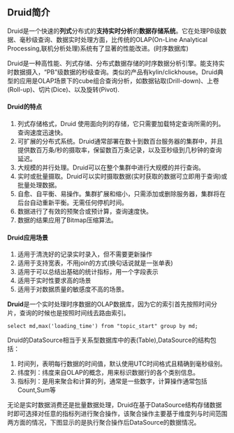 ## Druid简介

Druid是一个快速的**列式**分布式的**支持实时分析**的**数据存储系统**。它在处理PB级数据、毫秒级查询、数据实时处理方面，比传统的OLAP(On-Line Analytical Processing,联机分析处理)系统有了显著的性能改进。(时序数据库)

Druid是一种高性能、列式存储、分布式数据存储的时序数据分析引擎。能支持实时数据摄入，“PB”级数据的秒级查询。类似的产品有kylin/clickhouse。Druid典型的应用是OLAP场景下的cube组合查询分析，如数据钻取(Drill-down)、上卷(Roll-up)、切片(Dice)、以及旋转(Pivot).

#### Druid的特点

1. 列式存储格式，Druid 使用面向列的存储，它只需要加载特定查询所需的列。查询速度迅速快。
2. 可扩展的分布式系统。Druid通常部署在数十到数百台服务器的集群中，并且提供数百万条/秒的摄取率，保留数百万条记录，以及亚秒级到几秒钟的查询延迟。
3. 大规模的并行处理。Druid可以在整个集群中进行大规模的并行查询。
4. 实时或批量摄取。Druid可以实时摄取数据(实时获取的数据可立即用于查询)或批量处理数据。
5. 自愈、自平衡、易操作。集群扩展和缩小，只需添加或删除服务器，集群将在后台自动重新平衡。无需任何停机时间。
6. 数据进行了有效的预聚合或预计算，查询速度快。
7. 数据的结果应用了Bitmap压缩算法。

#### Druid应用场景

1. 适用于清洗好的记录实时录入，但不需要更新操作
2. 适用于支持宽表，不用join的方式(换句话说就是一张单表)
3. 适用于可以总结出基础的统计指标，用一个字段表示
4. 适用于实时性要求高的场景
5. 适用于对数据质量的敏感度不高的场景。

**Druid**是一个实时处理时序数据的OLAP数据库，因为它的索引首先按照时间分片，查询的时候也是按照时间线去路由索引。

```
select md,max('loading_time') from "topic_start" group by md;
```

Druid的DataSource相当于关系型数据库中的表(Table),DataSource的结构包括：

1. 时间列，表明每行数据的时间值，默认使用UTC时间格式且精确到毫秒级别。
2. 纬度列：纬度来自OLAP的概念，用来标识数据行的各个类别信息。
3. 指标列：是用来聚合和计算的列，通常是一些数字，计算操作通常包括Count,Sum等

无论是实时数据消费还是批量数据处理，Druid在基于DataSource结构存储数据时即可选择对任意的指标列进行聚合操作，该聚合操作主要基于维度列与时间范围两方面的情况，下图显示的是执行聚合操作后DataSource的数据情况。





































